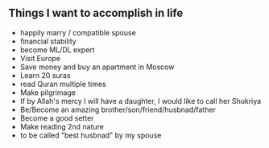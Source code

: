 <h2>Things I want to accomplish in life </h2>

<ul>
  <li>happily marry / compatible spouse</li>
  <li>financial stability</li>
  <li>become ML/DL expert</li>
  <li>Visit Europe</li>
  <li>Save money and buy an apartment in Moscow</li>
  <li>Learn 20 suras</li>
  <li>read Quran multiple times</li>
  <li>Make pilgrimage</li>
  <li>If by Allah's mercy I will have a daughter, I would like to call her Shukriya</li>
  <li>Be/Become an amazing brother/son/friend/husbnad/father</li>
  <li>Become a good setter</li>
  <li>Make reading 2nd nature</li>
  <li>to be called "best husbnad" by my spouse</li>
</ul>
